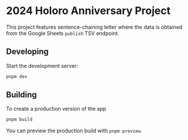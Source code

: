 # 2024 Holoro Anniversary Project

This project features sentence-chaining letter where the data is obtained from the Google Sheets `publish` TSV endpoint. 

## Developing

Start the development server:

```bash
pnpm dev
```

## Building

To create a production version of the app

```bash
pnpm build
```

You can preview the production build with `pnpm preview`.
